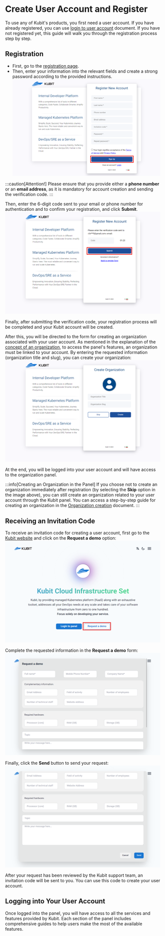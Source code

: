 # Create User Account and Register

To use any of Kubit's products, you first need a user account. If you have already registered, you can use [login to user account](../login) document. If you have not registered yet, this guide will walk you through the registration process step by step.

## Registration

- First, go to the [registration page](https://auth.kubit.ir/en/register).
- Then, enter your information into the relevant fields and create a strong password according to the provided instructions.
  ![Register: register form](register-form.png)

:::caution[Attention!]
Please ensure that you provide either a **phone number** or an **email address**, as it is mandatory for account creation and sending the verification code.
:::

Then, enter the 6-digit code sent to your email or phone number for authentication and to confirm your registration, and click **Submit**.
![Register: enter confirm code](enter-confirm-code-register.png)

Finally, after submitting the verification code, your registration process will be completed and your Kubit account will be created.

After this, you will be directed to the form for creating an organization associated with your user account. As mentioned in the explanation of the [concept of an organization](../#organization), to access the panel's features, an organization must be linked to your account. By entering the requested information (organization title and slug), you can create your organization:
![Organization: create org after register](create-org-after-register.png)

At the end, you will be logged into your user account and will have access to the organization panel.

:::info[Creating an Organization in the Panel]
If you choose not to create an organization immediately after registration (by selecting the **Skip** option in the image above), you can still create an organization related to your user account through the Kubit panel. You can access a step-by-step guide for creating an organization in the [Organization creation](../panel#create-organization) document.
:::

## Receiving an Invitation Code

To receive an invitation code for creating a user account, first go to the [Kubit website](https://kubit.ir/en/) and click on the **Request a demo** option:
![Register: demo btn](demo-btn.png)

Complete the requested information in the **Request a demo** form:
![Register: demo form](demo-form.png)

Finally, click the **Send** button to send your request:
![Register: submit demo form](demo-form-submit.png)

After your request has been reviewed by the Kubit support team, an invitation code will be sent to you. You can use this code to create your user account.

## Logging into Your User Account

Once logged into the panel, you will have access to all the services and features provided by Kubit. Each section of the panel includes comprehensive guides to help users make the most of the available features.
